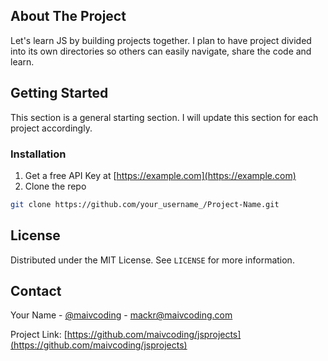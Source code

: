 <!-- ABOUT THE PROJECT -->
## About The Project

Let's learn JS by building projects together. I plan to have project divided into its own directories so others can easily navigate, share the code and learn.

<!-- GETTING STARTED -->
## Getting Started

This section is a general starting section. I will update this section for each project accordingly.

### Installation

1. Get a free API Key at [https://example.com](https://example.com)
2. Clone the repo
  ```sh
  git clone https://github.com/your_username_/Project-Name.git
  ```


<!-- LICENSE -->
## License

Distributed under the MIT License. See `LICENSE` for more information.

<!-- CONTACT -->
## Contact

Your Name - [@maivcoding](https://www.instagram.com/maivcoding/) - mackr@maivcoding.com

Project Link: [https://github.com/maivcoding/jsprojects](https://github.com/maivcoding/jsprojects)
